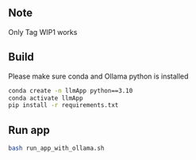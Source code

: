 ## Note
Only Tag WIP1 works

## Build
Please make sure conda and Ollama python is installed

```sh
conda create -n llmApp python==3.10
conda activate llmApp
pip install -r requirements.txt 
```

## Run app
``` sh
bash run_app_with_ollama.sh
```
